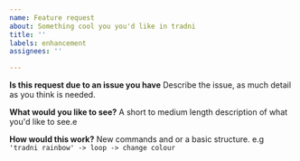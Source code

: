 ```yaml
---
name: Feature request
about: Something cool you you'd like in tradni
title: ''
labels: enhancement
assignees: ''

---
```


**Is this request due to an issue you have**
Describe the issue, as much detail as you think is needed.

**What would you like to see?**
A short to medium length description of what you'd like to see.e

**How would this work?**
New commands and or a basic structure.
e.g `'tradni rainbow' -> loop -> change colour`
